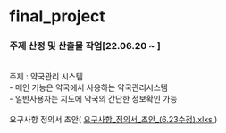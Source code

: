 # final_project

<h3>주제 산정 및 산출물 작업[22.06.20 ~ ] </h3>
<br>
주제 : 약국관리 시스템<br>
- 메인 기능은 약국에서 사용하는 약국관리시스템<br>
- 일반사용자는 지도에 약국의 간단한 정보확인 가능<br>
<br>
요구사항 정의서 초안( <a href="https://drive.google.com/uc?export=download&id=1__mPUkcnS5SeaJJ7wcNtSS90rpgr4PBI">요구사항_정의서_초안_(6.23수정).xlxs </a>)
